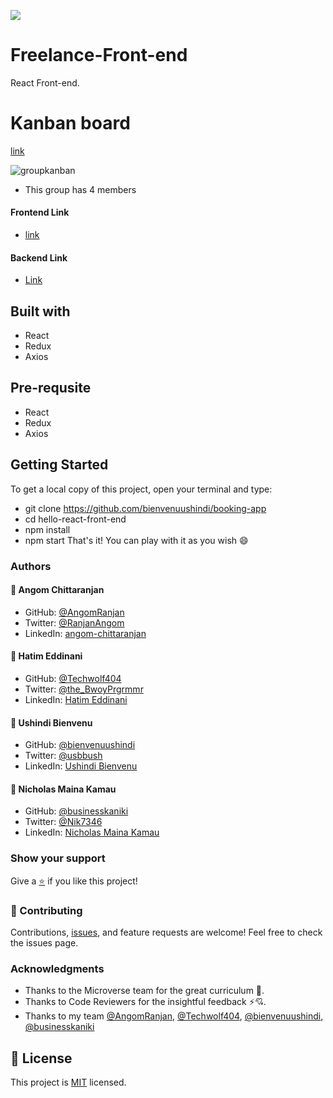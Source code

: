 [![](https://img.shields.io/badge/Four-Micronauts-blue)](https://github.com/AngomRanjan)

# Freelance-Front-end

React Front-end.

# Kanban board

[link](https://github.com/users/bienvenuushindi/projects/3)

![groupkanban](https://user-images.githubusercontent.com/26736582/205078094-ae3ac4b5-d300-457e-9378-cb8fe10c9e85.gif)

- This group has 4 members 

#### Frontend Link
- [link](https://github.com/bienvenuushindi/booking-app)
#### Backend Link
- [Link](https://github.com/techwolf404/gofreelancer-backend)

## Built with
  - React
  - Redux
  - Axios

## Pre-requsite
  - React
  - Redux
  - Axios

## Getting Started
 To get a local copy of this project, open your terminal and type:
  - git clone https://github.com/bienvenuushindi/booking-app
  - cd hello-react-front-end
  - npm install
  - npm start 
 That's it! You can play with it as you wish 😄
 
### Authors

#### 👤 Angom Chittaranjan

- GitHub: [@AngomRanjan](https://github.com/AngomRanjan)
- Twitter: [@RanjanAngom](https://twitter.com/RanjanAngom)
- LinkedIn: [angom-chittaranjan](https://linkedin.com/in/angom-chittaranjan)

#### 👤 Hatim Eddinani

- GitHub: [@Techwolf404](https://github.com/techwolf404)
- Twitter: [@the_BwoyPrgrmmr](https://twitter.com/the_BwoyPrgrmmr)
- LinkedIn: [Hatim Eddinani](https://www.linkedin.com/in/hatimdev/)

#### 👤 Ushindi Bienvenu

- GitHub: [@bienvenuushindi](https://github.com/bienvenuushindi)
- Twitter: [@usbbush](https://twitter.com/usbbush)
- LinkedIn: [Ushindi Bienvenu](http://www.linkedin.com/in/usbbush)

#### 👤 Nicholas Maina Kamau

- GitHub: [@businesskaniki](https://github.com/businesskaniki)
- Twitter: [@Nik7346](https://twitter.com/Nik7346)
- LinkedIn: [Nicholas Maina Kamau](https://www.linkedin.com/in/nicholas-maina-kamau/)

### Show your support
Give a [⭐️](../../stargazers) if you like this project!

### 🤝 Contributing
Contributions, [issues](../../issues), and feature requests are welcome! Feel free to check the issues page.

### Acknowledgments

- Thanks to the Microverse team for the great curriculum 🙌.
- Thanks to Code Reviewers for the insightful feedback ⚡💘.
- Thanks to my team [@AngomRanjan](https://github.com/AngomRanjan), [@Techwolf404](https://github.com/techwolf404), [@bienvenuushindi](https://github.com/bienvenuushindi), [@businesskaniki](https://github.com/businesskaniki)

## 📝 License

This project is [MIT](LICENSE) licensed.
